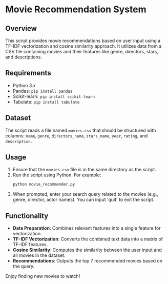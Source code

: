 
# Movie Recommendation System

## Overview
This script provides movie recommendations based on user input using a TF-IDF vectorization and cosine similarity approach. It utilizes data from a CSV file containing movies and their features like genre, directors, stars, and descriptions.

## Requirements
- Python 3.x
- Pandas: `pip install pandas`
- Scikit-learn: `pip install scikit-learn`
- Tabulate: `pip install tabulate`

## Dataset
The script reads a file named `movies.csv` that should be structured with columns: `name`, `genre`, `directors_name`, `stars_name`, `year`, `rating`, and `description`.

## Usage
1. Ensure that the `movies.csv` file is in the same directory as the script.
2. Run the script using Python. For example:
   ```bash
   python movie_recommender.py
   ```
3. When prompted, enter your search query related to the movies (e.g., genre, director, actor names). You can input 'quit' to exit the script.

## Functionality
- **Data Preparation**: Combines relevant features into a single feature for vectorization.
- **TF-IDF Vectorization**: Converts the combined text data into a matrix of TF-IDF features.
- **Cosine Similarity**: Computes the similarity between the user input and all movies in the dataset.
- **Recommendations**: Outputs the top 7 recommended movies based on the query.

Enjoy finding new movies to watch!
